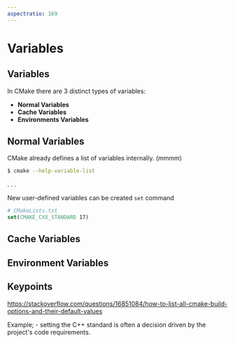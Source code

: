 ```yaml
---
aspectratio: 169
---
```


# Variables 


## Variables 

In CMake there are 3 distinct types of variables: 

- **Normal Variables**
- **Cache Variables**
- **Environments Variables** 

## Normal Variables 

CMake already defines a list of variables internally. (mmmm)

```{.bash style=bashstyle}
$ cmake --help-variable-list
```
. . .

New user-defined variables can be created `set` command

```{.cmake style=cmakestyle}
# CMakeLists.txt
set(CMAKE_CXX_STANDARD 17)
```

## Cache Variables 


## Environment Variables 


## Keypoints 

https://stackoverflow.com/questions/16851084/how-to-list-all-cmake-build-options-and-their-default-values

Example; - setting the C++ standard is often a decision driven by the project's code requirements.